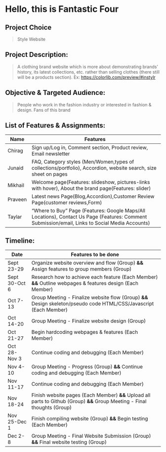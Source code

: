 # Hello, this is Fantastic Four
## Project Choice
> Style Website
## Project Description:  
> A clothing brand website which is more about demonstrating brands’ history, its latest collections, etc. rather than selling clothes (there still will be a products section). 
> Ex: https://colorlib.com/preview/#instylr
## Objective & Targeted Audience: 
> People who work in the fashion industry or interested in fashion & design. Fans of this brand

## List of Features & Assignments:
| Name | Features |
| ------ | ------ |
| Chirag | Sign up/Log in, Comment section, Product review, Email newsletter |
| Junaid | FAQ, Category styles (Men/Women,types of collections/portfolio), Accordion, website search, size sheet on pages |
| Mikhail | Welcome page(Features: slideshow, pictures-links with hover), About the brand page(Features: slider) |
| Praveen | Latest news Page(Blog,Accordion),Customer Review Page(customer  reviews,Form) |
| Taylar | “Where to Buy” Page (Features: Google Maps/All Locations), Contact Us Page (Features: Comment Submission/email, Links to Social Media Accounts) |
		      
## Timeline:

| Date | Features to be done |
| ------ | ------ |
| Sept 23-29 | Organize website overview and flow (Group) **&&** Assign features to group members (Group)|
| Sept 30-Oct 6 | Research how to achieve each feature (Each Member) **&&** Outline webpages & features design (Each Member) |
| Oct 7-13 | Group Meeting - Finalize website flow (Group) **&&** Design skeleton/pseudo code HTML/CSS/Javascript (Each Member) |
| Oct 14-20 | Group Meeting - Finalize website design (Group) |
| Oct 21-27 |Begin hardcoding webpages & features (Each Member) |   
| Oct 28-Nov 3 | Continue coding and debugging (Each Member) | 
| Nov 4-10 | Group Meeting - Progress (Group) **&&** Continue coding and debugging (Each Member) | 
| Nov 11-17 | Continue coding and debugging (Each Member)  | 
| Nov 18-24 | Finish website pages (Each Member) **&&** Upload all parts to Github (Group) **&&** Group Meeting - Final thoughts (Group) | 
| Nov 25-Dec 1 | Finish compiling website (Group) **&&** Begin testing (Each Member) |
| Dec 2-8 | Group Meeting - Final Website Submission (Group) **&&** Final website testing (Group) |

